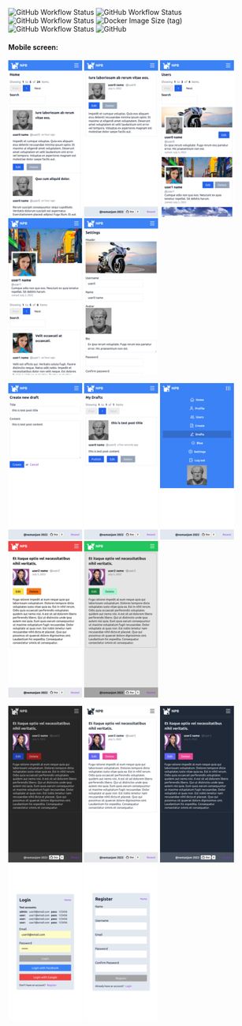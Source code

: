 <!-- ![nextjs-prisma-boilerplate logo](readme-assets/banner.png) -->

<!-- <p align="center">
  <a href="https://badge.fury.io/js/electron-markdownify">
    <img src="https://badge.fury.io/js/electron-markdownify.svg"
         alt="Gitter">
  </a>
</p> -->

![GitHub Workflow Status](https://img.shields.io/github/workflow/status/nemanjam/nextjs-prisma-boilerplate/Run%20unit,%20integration%20and%20e2e%20tests?label=tests&logo=jest)
![GitHub Workflow Status](https://img.shields.io/github/workflow/status/nemanjam/nextjs-prisma-boilerplate/Run%20unit,%20integration%20and%20e2e%20tests?label=tests&logo=cypress)
![GitHub Workflow Status](https://img.shields.io/github/workflow/status/nemanjam/nextjs-prisma-boilerplate/Build%20and%20push%20Docker%20image?label=build%20docker%20image&logo=docker)
![Docker Image Size (tag)](https://img.shields.io/docker/image-size/nemanjamitic/nextjs-prisma-boilerplate/latest?logo=docker)
![GitHub Workflow Status](https://img.shields.io/github/workflow/status/nemanjam/nextjs-prisma-boilerplate/Deploy%20to%20VPS?label=deployment%20live&logo=ubuntu)
![GitHub](https://img.shields.io/github/license/nemanjam/nextjs-prisma-boilerplate)

#### Mobile screen:

<p>
    <img width="150px" src="docs/readme-assets/mobile-screens/Screenshot1.png">
    <img width="150px" src="docs/readme-assets/mobile-screens/Screenshot2.png">
    <img width="150px" src="docs/readme-assets/mobile-screens/Screenshot3.png">
    <img width="150px" src="docs/readme-assets/mobile-screens/Screenshot4.png">
    <img width="150px" src="docs/readme-assets/mobile-screens/Screenshot5.png">
</p>
<p>
    <img width="150px" src="docs/readme-assets/mobile-screens/Screenshot6.png">
    <img width="150px" src="docs/readme-assets/mobile-screens/Screenshot7.png">
    <img width="150px" src="docs/readme-assets/mobile-screens/Screenshot8.png">
    <img width="150px" src="docs/readme-assets/mobile-screens/Screenshot9.png">
    <img width="150px" src="docs/readme-assets/mobile-screens/Screenshot10.png">
</p>
<p>
    <img width="150px" src="docs/readme-assets/mobile-screens/Screenshot11.png">
    <img width="150px" src="docs/readme-assets/mobile-screens/Screenshot12.png">
    <img width="150px" src="docs/readme-assets/mobile-screens/Screenshot13.png">
    <img width="150px" src="docs/readme-assets/mobile-screens/Screenshot14.png">
    <img width="150px" src="docs/readme-assets/mobile-screens/Screenshot15.png">
</p>
